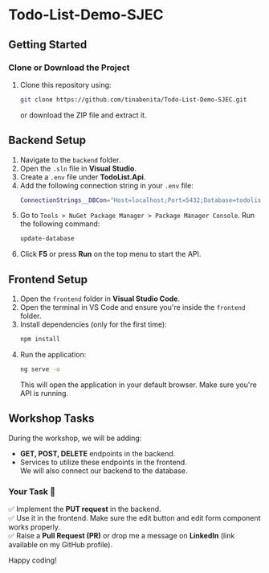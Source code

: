 ﻿# Todo-List-Demo-SJEC 

## Getting Started  

### Clone or Download the Project  
1. Clone this repository using:  
   ```sh
   git clone https://github.com/tinabenita/Todo-List-Demo-SJEC.git
   ```
   or download the ZIP file and extract it.  

## Backend Setup  
1. Navigate to the `backend` folder.  
2. Open the `.sln` file in **Visual Studio**.
3. Create a `.env` file under **TodoList.Api**.
4. Add the following connection string in your `.env` file:
   ```sh
   ConnectionStrings__DBCon="Host=localhost;Port=5432;Database=todolistdemo;Username=postgres;Password=yourPassword"
   ```
5. Go to `Tools > NuGet Package Manager > Package Manager Console`. Run the following command:
   ```sh
   update-database
   ```
6. Click **F5** or press **Run** on the top menu to start the API.  

## Frontend Setup  
1. Open the `frontend` folder in **Visual Studio Code**.  
2. Open the terminal in VS Code and ensure you're inside the `frontend` folder.  
3. Install dependencies (only for the first time):  
   ```sh
   npm install
   ```
4. Run the application:  
   ```sh
   ng serve -o
   ```
   This will open the application in your default browser. Make sure you're API is running. 

## Workshop Tasks  
During the workshop, we will be adding:   
- **GET, POST, DELETE** endpoints in the backend.  
- Services to utilize these endpoints in the frontend.  
We will also connect our backend to the database. 

### Your Task 🚀  
✅ Implement the **PUT request** in the backend.  
✅ Use it in the frontend. Make sure the edit button and edit form component works properly.  
✅ Raise a **Pull Request (PR)** or drop me a message on **LinkedIn** (link available on my GitHub profile).  

Happy coding!   

